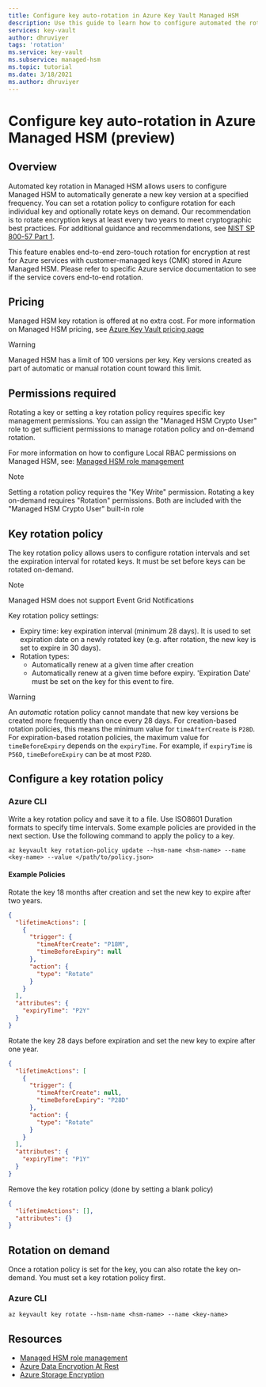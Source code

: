 ```yaml
---
title: Configure key auto-rotation in Azure Key Vault Managed HSM
description: Use this guide to learn how to configure automated the rotation of a key in Azure Key Vault Managed HSM
services: key-vault
author: dhruviyer
tags: 'rotation'
ms.service: key-vault
ms.subservice: managed-hsm
ms.topic: tutorial
ms.date: 3/18/2021
ms.author: dhruviyer
---
```

# Configure key auto-rotation in Azure Managed HSM (preview)

## Overview

Automated key rotation in Managed HSM allows users to configure Managed HSM to automatically generate a new key version at a specified frequency. You can set a rotation policy to configure rotation for each individual
key and optionally rotate keys on demand. Our recommendation is to rotate encryption keys at least every two years to meet cryptographic best practices. For additional guidance and recommendations, see [NIST SP 800-57 Part 1](https://csrc.nist.gov/publications/detail/sp/800-57-part-1/rev-5/final).

This feature enables end-to-end zero-touch rotation for encryption at rest for Azure services with customer-managed keys (CMK) stored in Azure Managed HSM. Please refer to specific Azure service documentation to see if the service covers end-to-end rotation.

## Pricing

Managed HSM key rotation is offered at no extra cost. For more information on Managed HSM pricing, see [Azure Key Vault pricing page](https://azure.microsoft.com/pricing/details/key-vault/)

> [!WARNING]
> Managed HSM has a limit of 100 versions per key. Key versions created as part of automatic or manual rotation count toward this limit.

## Permissions required

Rotating a key or setting a key rotation policy requires specific key management permissions. You can assign the "Managed HSM Crypto User" role to get sufficient permissions to manage rotation policy and on-demand rotation.

For more information on how to configure Local RBAC permissions on Managed HSM, see:
[Managed HSM role management](role-management.md)

> [!NOTE]
> Setting a rotation policy requires the "Key Write" permission. Rotating a key on-demand requires "Rotation" permissions. Both are included with the "Managed HSM Crypto User" built-in role

## Key rotation policy

The key rotation policy allows users to configure rotation intervals and set the expiration interval for rotated keys. It must be set before keys can be rotated on-demand. 

> [!NOTE]
> Managed HSM does not support Event Grid Notifications

Key rotation policy settings:

-   Expiry time: key expiration interval (minimum 28 days). It is used to set expiration date on a newly rotated key (e.g. after rotation, the new key is set to expire in 30 days).
-   Rotation types:
    -   Automatically renew at a given time after creation
    -   Automatically renew at a given time before expiry. 'Expiration Date' must be set on the key for this event to fire.

> [!WARNING]
> An *automatic* rotation policy cannot mandate that new key versions be created more frequently than once every 28 days. For creation-based rotation policies, this means the minimum value for `timeAfterCreate`  is `P28D`. For expiration-based rotation policies, the maximum value for `timeBeforeExpiry` depends on the `expiryTime`. For example, if `expiryTime` is `P56D`, `timeBeforeExpiry` can be at most `P28D`.


## Configure a key rotation policy

### Azure CLI

Write a key rotation policy and save it to a file. Use ISO8601 Duration formats to specify time intervals. Some example policies are provided in the next section. Use the following command to apply the policy to a key. 

```azurecli
az keyvault key rotation-policy update --hsm-name <hsm-name> --name <key-name> --value </path/to/policy.json>
```
#### Example Policies

Rotate the key 18 months after creation and set the new key to expire after two years.

```json
{
  "lifetimeActions": [
    {
      "trigger": {
        "timeAfterCreate": "P18M",
        "timeBeforeExpiry": null
      },
      "action": {
        "type": "Rotate"
      }
    }
  ],
  "attributes": {
    "expiryTime": "P2Y"
  }
}
```

Rotate the key 28 days before expiration and set the new key to expire after one year.

```json
{
  "lifetimeActions": [
    {
      "trigger": {
        "timeAfterCreate": null,
        "timeBeforeExpiry": "P28D"
      },
      "action": {
        "type": "Rotate"
      }
    }
  ],
  "attributes": {
    "expiryTime": "P1Y"
  }
}
```

Remove the key rotation policy (done by setting a blank policy)

```json
{
  "lifetimeActions": [],
  "attributes": {}
}
```

## Rotation on demand

Once a rotation policy is set for the key, you can also rotate the key on-demand. You must set a key rotation policy first.

### Azure CLI
```azurecli
az keyvault key rotate --hsm-name <hsm-name> --name <key-name>
```

## Resources

- [Managed HSM role management](role-management.md)
- [Azure Data Encryption At Rest](../../security/fundamentals/encryption-atrest.md)
- [Azure Storage Encryption](../../storage/common/storage-service-encryption.md)
